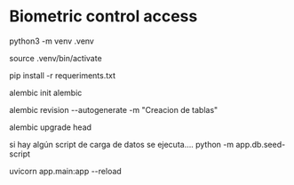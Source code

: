 # Biometric control access


python3 -m venv .venv

source .venv/bin/activate

pip install -r requeriments.txt 

alembic init alembic

alembic revision --autogenerate -m "Creacion de tablas"

alembic upgrade head

si hay algún script de carga de datos se ejecuta…. python -m app.db.seed-script

uvicorn app.main:app --reload